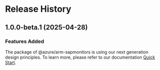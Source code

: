 # Release History
    
## 1.0.0-beta.1 (2025-04-28)

### Features Added

The package of @azure/arm-sapmonitors is using our next generation design principles. To learn more, please refer to our documentation [Quick Start](https://aka.ms/azsdk/js/mgmt/quickstart).
